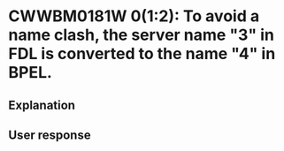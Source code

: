 # CWWBM0181W 0(1:2): To avoid a name clash, the server name "3" in FDL is converted to the name "4" in BPEL.

## Explanation

## User response